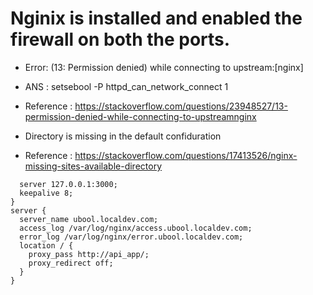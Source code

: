 # Nginix is installed and enabled the firewall on both the ports.

- Error: (13: Permission denied) while connecting to upstream:[nginx]
- ANS : setsebool -P httpd_can_network_connect 1
- Reference : https://stackoverflow.com/questions/23948527/13-permission-denied-while-connecting-to-upstreamnginx

- Directory is missing in the default confiduration
- Reference : https://stackoverflow.com/questions/17413526/nginx-missing-sites-available-directory

```upstream api_app {
  server 127.0.0.1:3000;
  keepalive 8;
}
server {
  server_name ubool.localdev.com;
  access_log /var/log/nginx/access.ubool.localdev.com;
  error_log /var/log/nginx/error.ubool.localdev.com;
  location / {
    proxy_pass http://api_app/;
    proxy_redirect off;
  }
}
```

